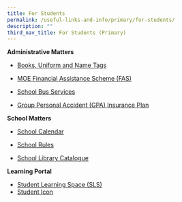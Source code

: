 ```yaml
---
title: For Students
permalink: /useful-links-and-info/primary/for-students/
description: ""
third_nav_title: For Students (Primary)
---
```

**Administrative Matters**  

*   [Books, Uniform and Name Tags](/useful-links-and-info/primary/for-students/books-uniform-and-name-tags/)
*   [MOE Financial Assistance Scheme (FAS)](https://www.moe.gov.sg/financial-matters/financial-assistance)  
    
*   [School Bus Services](/useful-links-and-info/primary/for-students/school-bus-services/)
*   [Group Personal Accident (GPA) Insurance Plan](/useful-links-and-info/primary/for-students/group-personal-accident-gpa-insurance-plan-for-students/)

**School Matters**  

*   [School Calendar](/useful-links-and-info/primary/for-students/school-calendar/)  
    
*   [School Rules](/useful-links-and-info/primary/for-students/school-rules/)
*   [School Library Catalogue](https://schoolibrary.moe.edu.sg/marisstellahighpri/)

  

**Learning Portal**

*   [Student Learning Space (SLS)](/useful-links-and-info/primary/for-students/student-learning-space-sls/)
*   [Student Icon](http://myaccount.google.com/)